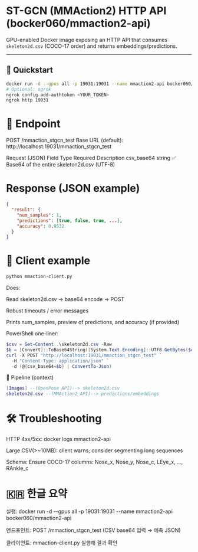 # ST-GCN (MMAction2) HTTP API (bocker060/mmaction2-api)

GPU-enabled Docker image exposing an HTTP API that consumes `skeleton2d.csv` (COCO-17 order) and returns embeddings/predictions.

---

## 🚀 Quickstart

```bash
docker run -d --gpus all -p 19031:19031 --name mmaction2-api bocker060/mmaction2-api
# Optional: ngrok
ngrok config add-authtoken <YOUR_TOKEN>
ngrok http 19031
```

# 🔌 Endpoint
POST /mmaction_stgcn_test
Base URL (default): http://localhost:19031/mmaction_stgcn_test

Request (JSON)
Field	Type	Required	Description
csv_base64	string	✅	Base64 of the entire skeleton2d.csv (UTF-8)

# Response (JSON example)
```json
{
  "result": {
    "num_samples": 1,
    "predictions": [true, false, true, ...],
    "accuracy": 0.9532
  }
}
```

# 🧪 Client example
```bash
python mmaction-client.py
```
Does:

Read skeleton2d.csv → base64 encode → POST

Robust timeouts / error messages

Prints num_samples, preview of predictions, and accuracy (if provided)

PowerShell one-liner:

```powershell
$csv = Get-Content .\skeleton2d.csv -Raw
$b = [Convert]::ToBase64String([System.Text.Encoding]::UTF8.GetBytes($csv))
curl -X POST "http://localhost:19031/mmaction_stgcn_test" `
  -H "Content-Type: application/json" `
  -d (@{csv_base64=$b} | ConvertTo-Json)
```

🧱 Pipeline (context)
```lua
[Images] --(OpenPose API)--> skeleton2d.csv
skeleton2d.csv --(MMAction2 API)--> predictions/embeddings
``` 

# 🛠️ Troubleshooting
HTTP 4xx/5xx: docker logs mmaction2-api

Large CSV(>~10MB): client warns; consider segmenting long sequences

Schema: Ensure COCO-17 columns: Nose_x, Nose_y, Nose_c, LEye_x, ..., RAnkle_c

# 🇰🇷 한글 요약
실행: docker run -d --gpus all -p 19031:19031 --name mmaction2-api bocker060/mmaction2-api

엔드포인트: POST /mmaction_stgcn_test (CSV base64 입력 → 예측 JSON)

클라이언트: mmaction-client.py 실행해 결과 확인

